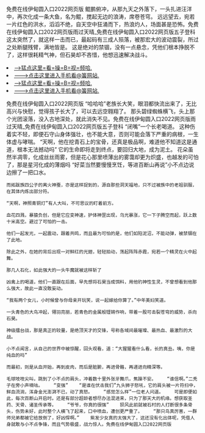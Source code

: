 免费在线伊甸圆入口2022网页版    鲲鹏俯冲，从那九天之外落下，一头扎进汪洋中，再次化成一条大鱼，名为鲲，搅起无边的浪涛，席卷苍穹。    远远望去，宛若一片红色的洪水，滔滔不绝，自天空中狂涌而下，热浪灼人，场面甚是恐怖。免费在线伊甸圆入口2022网页版雨过天晴_免费在线伊甸圆入口2022网页版五子登科    这太突然了，就这样一击而已，最起码有三成人殒落，被那宏大的波动震裂，所过之处断腿残臂，满地皆是。    这是绝对的禁锢，没有一点悬念，凭他们根本挣脱不了，这样很耗精气神，但石昊却不吝惜，他想迅速解决战斗。

<li><a href="http://aschkl877.jue1015.xyz/#md_1016">-->猛点这里=看=操=B=视=频哈.</a></li>
<li><a href="http://aschkl877.jue1015.xyz/#md_1016">--->点击这里进入手机看@簧网站.</a></li>





<li><a href="http://aschkl877.jue1015.xyz/#md_1016">-->猛点这里=看=操=B=视=频哈.</a></li>
<li><a href="http://aschkl877.jue1015.xyz/#md_1016">--->点击这里进入手机看@簧网站.</a></li>



免费在线伊甸圆入口2022网页版    “哈哈哈”老族长大笑，眼泪都快流出来了，无比高兴与快慰，觉得孩子长大了，可以去远空翱翔了。    那头碧绿蜘蛛横飞，头上那个光团滚落，没入古地深处，就此消失不见。免费在线伊甸圆入口2022网页版雨过天晴_免费在线伊甸圆入口2022网页版五子登科    “闭嘴”一个长老喝道。
    这种伤着实不轻，即便石守山身体强壮，也不能大意，否则可能会落下严重的病根，一生体虚与哮喘。    “天啊，他在挖青石上的宝骨，还真是极品啊，难道他不知道这是通道，根本无法撼动吗”    它的生命即将走到终点，要回归大地，成为泥土。    花朵虽然半凋零，化成丝丝雨雾，但是花心那里喷薄出的雾霭却更为炽盛，也越发的可怕了，那是星河化成的薄烟吗    “好菜当然要慢慢烹饪，等进百断山再说”小不点边说边擦了一把口水。

    而拓跋族四公子的离火神蚕，亦是这样捉到的，源自那些洞天福地，只不过被族中的老祖驯服，在其体内炼出部分符。

    “天啊，神照青铜灯”有人大叫，不可思议的盯着前方。

    血花四溅，暴猿负创，但是它应变神速，护体神罡出现，乌光暴涨，它一下子腾空而起，跃上数十米高空。避过了可怕的一击。

    他们一起发光，一起震动，跟着共鸣，而且最为可怕的是，他们如陷泥沼，不能动弹，被禁锢在了此地。

    除此之外，在她的背后出现一对鲜红的光翅，轻轻拍动，荡起阵阵赤霞，宛若一个精灵在火中起舞。

    那几人石化，如此强大的一头牛魔就被这样斩了

    凶禽上的喝道，他们一直跟在后面，早先想将石昊当成饵料，用他钓神性生灵，不曾想看到他那么强大，故此一直没敢妄动。

    “我有两个女儿，小时候曾与你母亲开玩笑，说一起嫁给你算了。”中年美妇笑道。

    一头青色的大鸟冲起，翎羽亮丽，若青色的金属般铿锵作响，带着一股可击裂苍穹的威势，杀向石昊。

    神级擂台战，那是真正的较量，是绝顶天才的交锋，号称各域间最璀璨、最热血、最激烈的大战。

    小不点闻言，从自己的世界中被惊醒，回头观看，道：“大猩猩看什么看，长的真丑。咦，你是纯血的吗”

    而最初，则是从血开始，再到皮肉，而后是脏腑，再进骨骼，再递进向精深等。

    毛球吱吱尖叫，跳到了小不点的肩头，冲着数十里外张牙舞爪，焦躁不安。    “谁信啊。”二秃子在旁小声嘀咕。    “变强”    “是谁在伏击我们”九头狮子怒吼，它的肩头被一片符扫中，鲜血流淌，浑身金光澎湃不已，动了真怒。    “感觉怎么样”一位老人问道。    可是即便如此，每次百断山开启时。还是有部分超龄者想尽办法混进来，只为了那天大的机缘。想获取圣药、天骨、诸圣传承等。    “爷爷，你真的很强”    狈风此前就被石村的人打断很多条骨头，伤势未好，此时整个人横飞了起来，口中喷血，遭创更严重了。    “那只鸟真厉害，一群师兄弟都被它给放倒了，好凶悍啊。”    紫发少女真的太强大了，这还没有化出体呢，凭借人身就敢与小不点争锋，而且气势极盛，战力惊人。免费在线伊甸圆入口2022网页版
